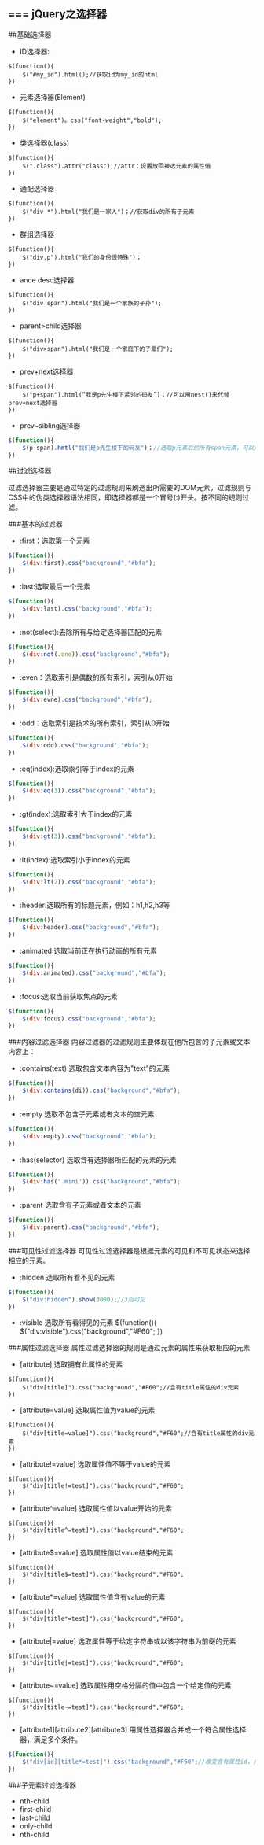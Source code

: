 ===
jQuery之选择器
---

##基础选择器
- ID选择器:
```
$(function(){
	$("#my_id").html();//获取id为my_id的html
})
```

- 元素选择器(Element)
```
$(function(){
	$("element")。css("font-weight","bold");
})
```

- 类选择器(class)
```
$(function(){
	$(".class").attr("class");//attr：设置放回被选元素的属性值
})
```

- 通配选择器
```
$(function(){
	$("div *").html("我们是一家人")；//获取div的所有子元素
})
```

- 群组选择器
```
$(function(){
	$("div,p").html("我们的身份很特殊")；
})
```

- ance desc选择器
```
$(function(){
	$("div span").html("我们是一个家族的子孙");
})
```

- parent>child选择器
```
$(function(){
	$("div>span").html("我们是一个家庭下的子辈们");
})
```

- prev+next选择器
```
$(function(){
	$("p+span").html(“我是p先生楼下紧邻的码友”)；//可以用nest()来代替prev+next选择器
})
```

- prev~sibling选择器
```javascript
$(function(){
	$(p~span).hmtl("我们是p先生楼下的码友")；//选取p元素后的所有span元素，可以用nextAll()选择器来代替prev~siblings选择器
})
```

##过滤选择器

过滤选择器主要是通过特定的过滤规则来刷选出所需要的DOM元素，过滤规则与CSS中的伪类选择器语法相同，即选择器都是一个冒号(:)开头。按不同的规则过滤。

###基本的过滤器
- :first：选取第一个元素
```javascript
$(function(){
	$(div:first).css("background","#bfa");
})
```

- :last:选取最后一个元素
```javascript
$(function(){
	$(div:last).css("background","#bfa");
})
```

- :not(select):去除所有与给定选择器匹配的元素
```javascript
$(function(){
	$(div:not(.one)).css("background","#bfa");
})
```

- :even：选取索引是偶数的所有索引，索引从0开始
```javascript
$(function(){
	$(div:evne).css("background","#bfa");
})
```

- :odd：选取索引是技术的所有索引，索引从0开始
```javascript
$(function(){
	$(div:odd).css("background","#bfa");
})
```

- :eq(index):选取索引等于index的元素
```javascript
$(function(){
	$(div:eq(3)).css("background","#bfa");
})
```

- :gt(index):选取索引大于index的元素
```javascript
$(function(){
	$(div:gt(3)).css("background","#bfa");
})
```

- :lt(index):选取索引小于index的元素
```javascript
$(function(){
	$(div:lt(2)).css("background","#bfa");
})
```

- :header:选取所有的标题元素，例如：h1,h2,h3等
```javascript
$(function(){
	$(div:header).css("background","#bfa");
})
```

- :animated:选取当前正在执行动画的所有元素
```javascript
$(function(){
	$(div:animated).css("background","#bfa");
})
```

- :focus:选取当前获取焦点的元素
```javascript
$(function(){
	$(div:focus).css("background","#bfa");
})
```

###内容过滤选择器
内容过滤器的过滤规则主要体现在他所包含的子元素或文本内容上：
- :contains(text)  选取包含文本内容为"text"的元素
```javascript
$(function(){
	$(div:contains(di)).css("background","#bfa");
})
```

- :empty 选取不包含子元素或者文本的空元素
```javascript
$(function(){
	$(div:empty).css("background","#bfa");
})
```

- :has(selector) 选取含有选择器所匹配的元素的元素
```javascript
$(function(){
	$(div:has('.mini')).css("background","#bfa");
})
```

- :parent 选取含有子元素或者文本的元素
```javascript
$(function(){
	$(div:parent).css("background","#bfa");
})
```

###可见性过滤选择器
可见性过滤选择器是根据元素的可见和不可见状态来选择相应的元素。

- :hidden 选取所有看不见的元素
```javascript
$(function(){
	$("div:hidden").show(3000);//3后可见
})
```

- :visible 选取所有看得见的元素
$(function(){
	$("div:visible").css("background","#F60";
})

###属性过滤选择器
属性过滤选择器的规则是通过元素的属性来获取相应的元素

- [attribute] 选取拥有此属性的元素
```
$(function(){
	$("div[title]").css("background","#F60";//含有title属性的div元素
})
```


- [attribute=value] 选取属性值为value的元素
```
$(function(){
	$("div[title=value]").css("background","#F60";//含有title属性的div元素
})
```

- [attribute!=value] 选取属性值不等于value的元素
```
$(function(){
	$("div[title!=test]").css("background","#F60";
})
```

- [attribute^=value] 选取属性值以value开始的元素
```
$(function(){
	$("div[title^=test]").css("background","#F60";
})
```

- [attribute$=value] 选取属性值以value结束的元素
```
$(function(){
	$("div[title$=test]").css("background","#F60";
})
```

- [attribute*=value] 选取属性值含有value的元素
```
$(function(){
	$("div[title*=test]").css("background","#F60";
})
```

- [attribute|=value] 选取属性等于给定字符串或以该字符串为前缀的元素
```
$(function(){
	$("div[title|=test]").css("background","#F60";
})
```

- [attribute~=value] 选取属性用空格分隔的值中包含一个给定值的元素
```
$(function(){
	$("div[title~=test]").css("background","#F60";
})
```

- [attribute1][attribute2][attribute3] 用属性选择器合并成一个符合属性选择器，满足多个条件。
```javascript
$(function(){
	$("div[id][title*=test]").css("background","#F60";//改变含有属性id，并且属性title值含有"title"的<div>的背景色
})
```

###子元素过滤选择器
- nth-child
- first-child
- last-child
- only-child
- nth-child
